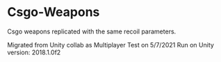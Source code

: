 # Csgo-Weapons
Csgo weapons replicated with the same recoil parameters.

Migrated from Unity collab as Multiplayer Test on 5/7/2021
Run on Unity version: 2018.1.0f2
